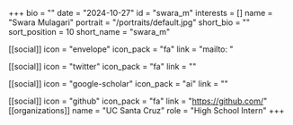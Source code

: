 +++
bio = "" 
date = "2024-10-27" 
id = "swara_m" 
interests = [] 
name = "Swara Mulagari" 
portrait = "/portraits/default.jpg" 
short_bio = "" 
sort_position = 10
 short_name = "swara_m" 

[[social]] 
    icon = "envelope" 
    icon_pack = "fa" 
    link = "mailto: "

 [[social]] 
    icon = "twitter" 
    icon_pack = "fa" 
    link = "" 

[[social]] 
    icon = "google-scholar" 
    icon_pack = "ai" 
    link = "" 

[[social]] 
    icon = "github" 
    icon_pack = "fa" 
    link = "https://github.com/" 
[[organizations]] 
     name = "UC Santa Cruz" 
      role = "High School Intern" 
+++
